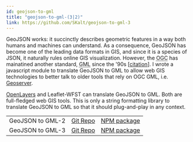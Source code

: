 ```yaml
---
id: geojson-to-gml
title: "geojson-to-gml-(3|2)"
link: https://github.com/SKalt/geojson-to-gml-3
---
```


GeoJSON works: it succinctly describes geometric features in a way both
humans and machines can understand. As a consequence, GeoJSON has become
one of the leading data formats in GIS, and since it is a species of
JSON, it naturally rules online GIS visualization. However, the
<abbr title="Open Geospatial Consortium">OGC</abbr> has mainatined
another standard, <abbr title="Geography Markup Language">GML</abbr>
since the '90s [<a href="https://en.wikipedia.org/wiki/Geography_Markup_Language#History">citation</a>].
I wrote a javascript module to translate GeoJSON to GML to allow web
GIS technologies to better talk to older tools that rely on OGC GML,
i.e. <a href="http://geoserver.org/">Geoserver</a>.

<a href="https://openlayers.org/">OpenLayers</a> and
<a hre="http://flexberry.github.io/Leaflet-WFST/">Leaflet-WFST</a> can
translate GeoJSON to GML. Both are full-fledged web GIS tools. This is
only a string formatting library to translate GeoJSON to GML so that it
should plug-and-play in any context.

<table>
  <tr>
    <td>
      GeoJSON to GML-2
    </td>
    <td>
      <a href="//github.com/SKalt/geojson-to-gml-2.1.2#readme" rel="noreferrer" target="\_blank">Git Repo</a>
    </td>
    <td>
      <a href="//npmjs.com/package/geojson-to-gml-2" rel="noreferrer" target="\_blank">NPM package</a>
    </td>
  </tr>
  <tr>
    <td>
      GeoJSON to GML-3
    </td>
    <td>
      <a href="//github.com/SKalt/geojson-to-gml-3.2.1#readme" rel="noreferrer" target="\_blank">Git Repo</a>
    </td>
    <td>
      <a href="//npmjs.com/package/geojson-to-gml-3" rel="noreferrer" target="\_blank">NPM package</a>
    </td>
  </tr>
</table>
